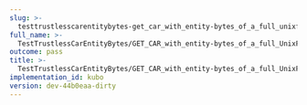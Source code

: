 ```yaml
---
slug: >-
  testtrustlesscarentitybytes-get_car_with_entity-bytes_of_a_full_unixfs_file_(accept_header)-header_x-content-type-options
full_name: >-
  TestTrustlessCarEntityBytes/GET_CAR_with_entity-bytes_of_a_full_UnixFS_file_(Accept_Header)/Header_X-Content-Type-Options
outcome: pass
title: >-
  TestTrustlessCarEntityBytes/GET_CAR_with_entity-bytes_of_a_full_UnixFS_file_(Accept_Header)/Header_X-Content-Type-Options
implementation_id: kubo
version: dev-44b0eaa-dirty
---
```


